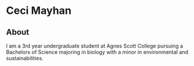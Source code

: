 # Ceci Mayhan

## About

I am a 3rd year undergraduate student at Agnes Scott College pursuing a Bachelors of Science majoring in biology with a minor in environmental and sustainabilities.
